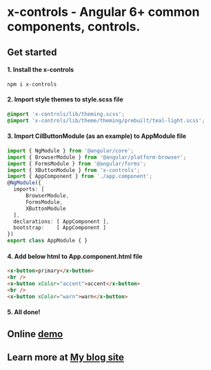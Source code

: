 # x-controls - Angular 6+ common components, controls.

## Get started

#### 1. Install the x-controls
```shell
npm i x-controls
```

#### 2. Import style themes to style.scss file
```scss
@import 'x-controls/lib/theming.scss';
@import 'x-controls/lib/theme/theming/prebuilt/teal-light.scss';
```

#### 3. Import CilButtonModule (as an example) to AppModule file
```ts
import { NgModule } from '@angular/core';
import { BrowserModule } from '@angular/platform-browser';
import { FormsModule } from '@angular/forms';
import { XButtonModule } from 'x-controls';
import { AppComponent } from './app.component';
@NgModule({
  imports: [
      BrowserModule, 
      FormsModule,
      XButtonModule
  ],
  declarations: [ AppComponent ],
  bootstrap:    [ AppComponent ]
})
export class AppModule { }
```

#### 4. Add below html to App.component.html file
```html
<x-button>primary</x-button>
<br />
<x-button xColor="accent">accent</x-button>
<br />
<x-button xColor="warn">warn</x-button>
```

#### 5. All done!


## Online [demo](https://stackblitz.com/edit/x-button?embed=1&file=src/app/app.component.html)


## Learn more at [My blog site](https://blog.csdn.net/zxz414644665/category_8975492.html)
